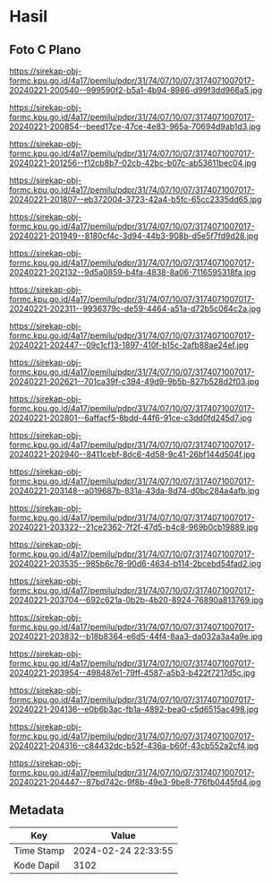 # Hasil

## Foto C Plano

https://sirekap-obj-formc.kpu.go.id/4a17/pemilu/pdpr/31/74/07/10/07/3174071007017-20240221-200540--999590f2-b5a1-4b94-8986-d99f3dd966a5.jpg

https://sirekap-obj-formc.kpu.go.id/4a17/pemilu/pdpr/31/74/07/10/07/3174071007017-20240221-200854--beed17ce-47ce-4e83-965a-70694d9ab1d3.jpg

https://sirekap-obj-formc.kpu.go.id/4a17/pemilu/pdpr/31/74/07/10/07/3174071007017-20240221-201256--f12cb8b7-02cb-42bc-b07c-ab53611bec04.jpg

https://sirekap-obj-formc.kpu.go.id/4a17/pemilu/pdpr/31/74/07/10/07/3174071007017-20240221-201807--eb372004-3723-42a4-b5fc-65cc2335dd65.jpg

https://sirekap-obj-formc.kpu.go.id/4a17/pemilu/pdpr/31/74/07/10/07/3174071007017-20240221-201949--8180cf4c-3d94-44b3-908b-d5e5f7fd9d28.jpg

https://sirekap-obj-formc.kpu.go.id/4a17/pemilu/pdpr/31/74/07/10/07/3174071007017-20240221-202132--9d5a0859-b4fa-4838-8a06-7116595318fa.jpg

https://sirekap-obj-formc.kpu.go.id/4a17/pemilu/pdpr/31/74/07/10/07/3174071007017-20240221-202311--9936379c-de59-4464-a51a-d72b5c064c2a.jpg

https://sirekap-obj-formc.kpu.go.id/4a17/pemilu/pdpr/31/74/07/10/07/3174071007017-20240221-202447--09c1cf13-1897-410f-b15c-2afb88ae24ef.jpg

https://sirekap-obj-formc.kpu.go.id/4a17/pemilu/pdpr/31/74/07/10/07/3174071007017-20240221-202621--701ca39f-c394-49d9-9b5b-827b528d2f03.jpg

https://sirekap-obj-formc.kpu.go.id/4a17/pemilu/pdpr/31/74/07/10/07/3174071007017-20240221-202801--6affacf5-8bdd-44f6-91ce-c3dd0fd245d7.jpg

https://sirekap-obj-formc.kpu.go.id/4a17/pemilu/pdpr/31/74/07/10/07/3174071007017-20240221-202940--8411cebf-8dc6-4d58-9c41-26bf144d504f.jpg

https://sirekap-obj-formc.kpu.go.id/4a17/pemilu/pdpr/31/74/07/10/07/3174071007017-20240221-203148--a019687b-831a-43da-8d74-d0bc284a4afb.jpg

https://sirekap-obj-formc.kpu.go.id/4a17/pemilu/pdpr/31/74/07/10/07/3174071007017-20240221-203322--21ce2362-7f2f-47d5-b4c8-969b0cb19889.jpg

https://sirekap-obj-formc.kpu.go.id/4a17/pemilu/pdpr/31/74/07/10/07/3174071007017-20240221-203535--985b6c78-90d6-4634-b114-2bcebd54fad2.jpg

https://sirekap-obj-formc.kpu.go.id/4a17/pemilu/pdpr/31/74/07/10/07/3174071007017-20240221-203704--692c621a-0b2b-4b20-8924-76890a813769.jpg

https://sirekap-obj-formc.kpu.go.id/4a17/pemilu/pdpr/31/74/07/10/07/3174071007017-20240221-203832--b18b8364-e6d5-44f4-8aa3-da032a3a4a9e.jpg

https://sirekap-obj-formc.kpu.go.id/4a17/pemilu/pdpr/31/74/07/10/07/3174071007017-20240221-203954--498487e1-79ff-4587-a5b3-b422f7217d5c.jpg

https://sirekap-obj-formc.kpu.go.id/4a17/pemilu/pdpr/31/74/07/10/07/3174071007017-20240221-204136--e0b6b3ac-fb1a-4892-bea0-c5d6515ac498.jpg

https://sirekap-obj-formc.kpu.go.id/4a17/pemilu/pdpr/31/74/07/10/07/3174071007017-20240221-204316--c84432dc-b52f-436a-b60f-43cb552a2cf4.jpg

https://sirekap-obj-formc.kpu.go.id/4a17/pemilu/pdpr/31/74/07/10/07/3174071007017-20240221-204447--87bd742c-9f8b-49e3-9be8-776fb0445fd4.jpg


## Metadata

| Key        | Value               |
| ---------- | ------------------- |
| Time Stamp | 2024-02-24 22:33:55 |
| Kode Dapil | 3102                |



